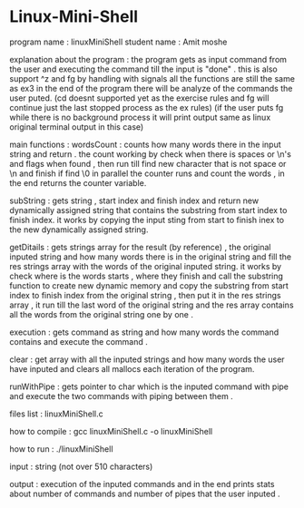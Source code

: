 # Linux-Mini-Shell

program name : linuxMiniShell
student name : Amit moshe

explanation about the program :
the program gets as input command from the user and executing the command till 
the input is "done" .
this is also support ^z and fg by handling with signals
all the functions are still the same as ex3 
in the end of the program there will be analyze of the commands the user puted.
(cd doesnt supported yet as the exercise rules and fg will continue just the last stopped process as the ex rules)
(if the user puts fg while there is no background process it will print output same as linux original terminal output in this case)


main functions : 
wordsCount : counts how many words there in the input string and return .
                        the count working by check when there is spaces or \n's and flags when found , then run till find new character that is not space or \n 
                        and finish if find \0 in parallel the counter runs and count the words , in the end returns the counter variable.

subString : gets string , start index and finish index and return new dynamically assigned string that contains the substring from start index to finish index.
                   it works by copying the input sting from start to finish inex to the new dynamically assigned string. 

getDitails : gets strings array for the result (by reference) , the original inputed string and how many words there is in the original string and fill the res strings array with the words of the original inputed                            string.
                   it works by check where is the words starts , where they finish and call the substring function to create new dynamic memory and copy the substring from start index to finish index from the                               original string , then put it in the res strings array , it run till the last word of the original string and the res array contains all the words from the original string one by one .

execution : gets command as string and how many words the command contains and execute the command .

clear : get array with all the inputed strings and how many words the user have inputed and clears all mallocs each iteration of the program.


runWithPipe : gets pointer to char which is the inputed command with pipe and execute the two commands with piping between them .


files list : linuxMiniShell.c

how to compile : gcc linuxMiniShell.c -o linuxMiniShell

how to run : ./linuxMiniShell

input : string (not over 510 characters)

output : execution of the inputed commands and in the end prints stats about number of commands and number of pipes that the user inputed .
